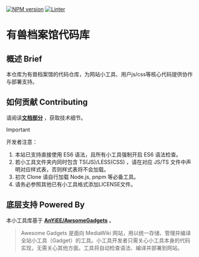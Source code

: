 [![NPM version](https://img.shields.io/npm/v/awesome-gadgets.svg)](https://www.npmjs.com/package/awesome-gadgets)
[![Linter](https://github.com/TopRealm/YsArxiv-Gadgets/actions/workflows/lint.yml/badge.svg)](https://github.com/TopRealm/YsArxiv-Gadgets/actions/workflows/lint.yml)

# 有兽档案馆代码库

## 概述 Brief

本仓库为有兽档案馆的代码仓库，为网站小工具、用户js/css等核心代码提供协作与部署支持。

## 如何贡献 Contributing

请阅读[**文档部分**](https://github.com/TopRealm/YsArxiv-Gadgets/blob/master/docs/how-to-build-or-deploy.md) ，获取技术细节。

> [!IMPORTANT]
> 开发者注意：
>
> 1. 本站已支持直接使用 ES6 语法，且所有小工具强制开启 ES6 语法检查。
> 2. 若小工具文件夹内同时包含 TS(JS)/LESS(CSS) ，请在对应 JS/TS 文件中声明对应样式表，否则样式表将不会加载。
> 3. 初次 Clone 请自行加载 Node.js, pnpm 等必备工具。
> 4. 请务必参照其他已有小工具格式添加LICENSE文件。

## 底层支持 Powered By

本小工具库基于 [**AnYiEE/AwsomeGadgets**](https://github.com/AnYiEE/AwesomeGadgets) 。

> Awesome Gadgets 是面向 MediaWiki 网站，用以统一存储、管理并编译全站小工具（Gadget）的工具。小工具开发者只需关心小工具本身的代码实现，无需关心其他方面。工具将自动检查语法、编译并部署到网站。
